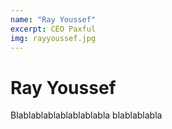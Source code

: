 ```yaml
---
name: "Ray Youssef"
excerpt: CEO Paxful
img: rayyoussef.jpg
---
```


# Ray Youssef
 
Blablablablablablablabla
blablablabla
